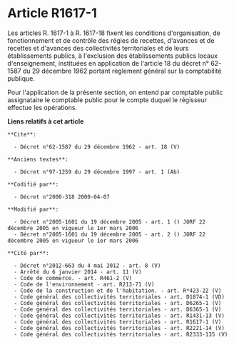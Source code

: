 # Article R1617-1

Les articles R. 1617-1 à R. 1617-18 fixent les conditions d'organisation, de fonctionnement et de contrôle des régies de
recettes, d'avances et de recettes et d'avances des collectivités territoriales et de leurs établissements publics, à
l'exclusion des établissements publics locaux d'enseignement, instituées en application de l'article 18 du décret n° 62-1587
du 29 décembre 1962 portant règlement général sur la comptabilité publique. 

Pour l'application de la présente section, on entend par comptable public assignataire le comptable public pour le compte
duquel le régisseur effectue les opérations.

**Liens relatifs à cet article**

	**Cite**:

	  - Décret n°62-1587 du 29 décembre 1962 - art. 18 (V)

	**Anciens textes**:

	  - Décret n°97-1259 du 29 décembre 1997 - art. 1 (Ab)

	**Codifié par**:

	  - Décret n°2000-318 2000-04-07

	**Modifié par**:

	  - Décret n°2005-1601 du 19 décembre 2005 - art. 1 () JORF 22 décembre 2005 en vigueur le 1er mars 2006
	  - Décret n°2005-1601 du 19 décembre 2005 - art. 2 () JORF 22 décembre 2005 en vigueur le 1er mars 2006

	**Cité par**:

	  - Décret n°2012-663 du 4 mai 2012 - art. 8 (V)
	  - Arrêté du 6 janvier 2014 - art. 11 (V)
	  - Code de commerce. - art. R461-2 (V)
	  - Code de l'environnement - art. R213-71 (V)
	  - Code de la construction et de l'habitation. - art. R*423-22 (V)
	  - Code général des collectivités territoriales - art. D1874-1 (VD)
	  - Code général des collectivités territoriales - art. D6265-1 (V)
	  - Code général des collectivités territoriales - art. D6365-1 (V)
	  - Code général des collectivités territoriales - art. R1431-13 (V)
	  - Code général des collectivités territoriales - art. R1617-1 (V)
	  - Code général des collectivités territoriales - art. R2221-14 (V)
	  - Code général des collectivités territoriales - art. R2333-135 (V)
